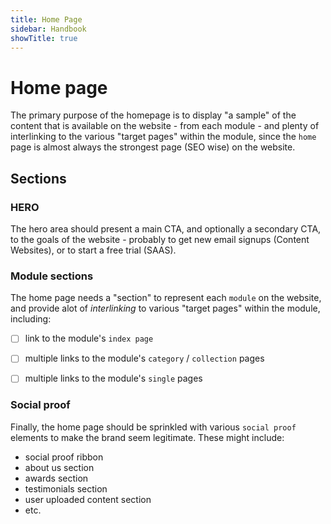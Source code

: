 ```yaml
---
title: Home Page
sidebar: Handbook
showTitle: true
---
```


# Home page

The primary purpose of the homepage is to display "a sample" of the content that is available on the website - from each module - and plenty of interlinking to the various "target pages" within the module, since the `home` page is almost always the strongest page (SEO wise) on the website.

## Sections

### HERO

The hero area should present a main CTA, and optionally a secondary CTA, to the goals of the website - probably to get new email signups (Content Websites), or to start a free trial (SAAS).


### Module sections

The home page needs a "section" to represent each `module` on the website, and provide alot of _interlinking_ to various "target pages" within the module, including:

-  [ ] link to the module's `index page`
-  [ ] multiple links to the module's `category` / `collection` pages
-  [ ] multiple links to the module's `single` pages


### Social proof

Finally, the home page should be sprinkled with various `social proof` elements to make the brand seem legitimate. These might include:

- social proof ribbon
- about us section
- awards section
- testimonials section
- user uploaded content section
- etc.